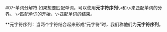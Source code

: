 #07-单词分解符
  如果想要匹配单词，可以使用<strong>元字符序列</strong><code>\\\<</code>和<code>\\\></code>来匹配单词的分界。
<code>\\\<</code>匹配单词的开始，<code>\\\></code>匹配单词的结束。


**元字符序列：当两个字符结合起来形成“元字符”时，我们称他们为<strong>元字符序列</strong>。

